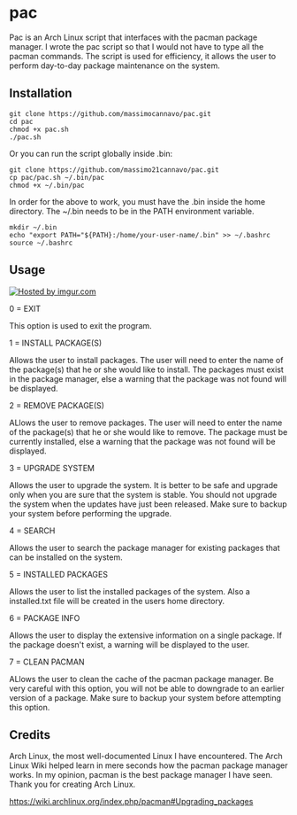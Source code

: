 pac
===

Pac is an Arch Linux script that interfaces with the pacman package manager. I wrote the pac script so that I would not have to type all the pacman commands. The script is used for efficiency, it allows the user to perform day-to-day package maintenance on the system.

Installation
-----------

    git clone https://github.com/massimocannavo/pac.git
    cd pac
    chmod +x pac.sh
    ./pac.sh 

Or you can run the script globally inside .bin:

    git clone https://github.com/massimo21cannavo/pac.git
    cp pac/pac.sh ~/.bin/pac
    chmod +x ~/.bin/pac
    
In order for the above to work, you must have the .bin inside the home directory. The ~/.bin needs to be in the PATH environment variable.

    mkdir ~/.bin 
    echo "export PATH="${PATH}:/home/your-user-name/.bin" >> ~/.bashrc
    source ~/.bashrc

Usage
-----------
<a href="http://imgur.com/1yqjrhM"><img src="http://i.imgur.com/1yqjrhM.png" title="Hosted by imgur.com"/></a>

0 = EXIT

This option is used to exit the program. 

1 = INSTALL PACKAGE(S)

Allows the user to install packages. The user will need to enter the name of the package(s) that he or she would like to install. The packages must exist in the package manager, else a warning that the package was not found will be displayed. 

2 = REMOVE PACKAGE(S)

ALlows the user to remove packages. The user will need to enter the name of the package(s) that he or she would like to remove. The package must be currently installed, else a warning that the package was not found will be displayed.

3 = UPGRADE SYSTEM

Allows the user to upgrade the system. It is better to be safe and upgrade only when you are sure that the system is stable. You should not upgrade the system when the updates have just been released. Make sure to backup your system before performing the upgrade. 

4 = SEARCH

Allows the user to search the package manager for existing packages that can be installed on the system.

5 = INSTALLED PACKAGES

Allows the user to list the installed packages of the system. Also a installed.txt file will be created in the users home directory. 

6 = PACKAGE INFO

Allows the user to display the extensive information on a single package. If the package doesn't exist, a warning will be displayed to the user.

7 = CLEAN PACMAN

ALlows the user to clean the cache of the pacman package manager. Be very careful with this option, you will not be able to downgrade to an earlier version of a package. Make sure to backup your system before attempting this option. 

Credits
-----------
Arch Linux, the most well-documented Linux I have encountered. The Arch Linux Wiki helped learn in mere seconds how the pacman package manager works. In my opinion, pacman is the best package manager I have seen. Thank you for creating Arch Linux. 

https://wiki.archlinux.org/index.php/pacman#Upgrading_packages
